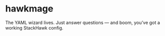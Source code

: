 # hawkmage
The YAML wizard lives. Just answer questions — and boom, you’ve got a working StackHawk config.
